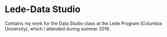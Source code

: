# Lede-Data Studio
Contains my work for the Data Studio class at the Lede Program (Columbia University), which I attended during summer 2016.
